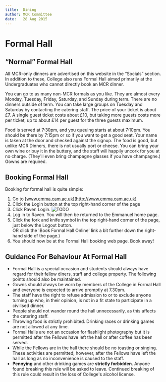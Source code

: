 ```yaml
---
title:  Dining  
author: MCR Committee  
date:   28 Aug 2015  
---
```


# Formal Hall

## “Normal” Formal Hall

All MCR-only dinners are advertised on this website in the “Socials”
section. In addition to these, College also runs Formal Hall aimed
primarily at the Undergraduates who cannot directly book an MCR dinner.

You can go to as many non-MCR formals as you like. They are almost every
Monday, Tuesday, Friday, Saturday, and Sunday during term. There are no
dinners outside of term. You can take large groups on Tuesday and
Saturday by contacting the catering staff. The price of your ticket is
about £7. A single guest ticket costs about £10, but taking more guests
costs more per ticket, up to about £14 per guest for the three guests
maximum.

Food is served at 7:30pm, and you queuing starts at about 7:10pm. You
should be there by 7:15pm or so if you want to get a good seat. Your
name is taken at the door and checked against the signup. The food is
good, but unlike MCR Dinners, there is not usually port or cheese. You
can bring your own wine or buy it in the buttery, and the staff will
happily uncork for you at no charge. (They'll even bring champagne
glasses if you have champagne.) Gowns are required.


## Booking Formal Hall

Booking for formal hall is quite simple:

1.  Go to [www.emma.cam.ac.uk](http://www.emma.cam.ac.uk)
2.  Click the Login button at the top right-hand corner of the page
3.  Click Raven Login. ![TODO](css/images/icons/raven.png)
4.  Log in to Raven. You will then be returned to the Emmanuel
    home page.
5.  Click the fork and knife symbol in the top right-hand corner of the
    page, just below the Logout button.\
     OR click the 'Book Formal Hall Online' link a bit further down the
    right-hand side of the page.)
6.  You should now be at the Formal Hall booking web page. Book away!

## Guidance For Behaviour At Formal Hall

-   Formal Hall is a special occasion and students should always have
    regard for their fellow diners, staff and college property. The
    following points should also be maintained.
-   Gowns should always be worn by members of the College in Formal Hall
    and everyone is expected to arrive promptly at 7.30pm.
-   The staff have the right to refuse admission to or to exclude anyone
    turning up who, in their opinion, is not in a fit state to
    participate in a civilised dinner.
-   People should not wander round the hall unnecessarily, as this
    affects the catering staff.
-   Throwing food is strictly prohibited. Drinking races or drinking
    games are not allowed at any time.
-   Formal Halls are not an occasion for flashlight photography but it
    is permitted after the Fellows have left the hall or after coffee
    has been served.
-   While the Fellows are in the hall there should be no toasting
    or singing. These activities are permitted, however, after the
    Fellows have left the hall as long as no inconvenience is caused to
    the staff.
-   **Pennying** and other drinking games are **strictly forbidden**.
    Anyone found breaking this rule will be asked to leave. Continued
    breaking of this rule could result in the loss of College's
    alcohol license.


